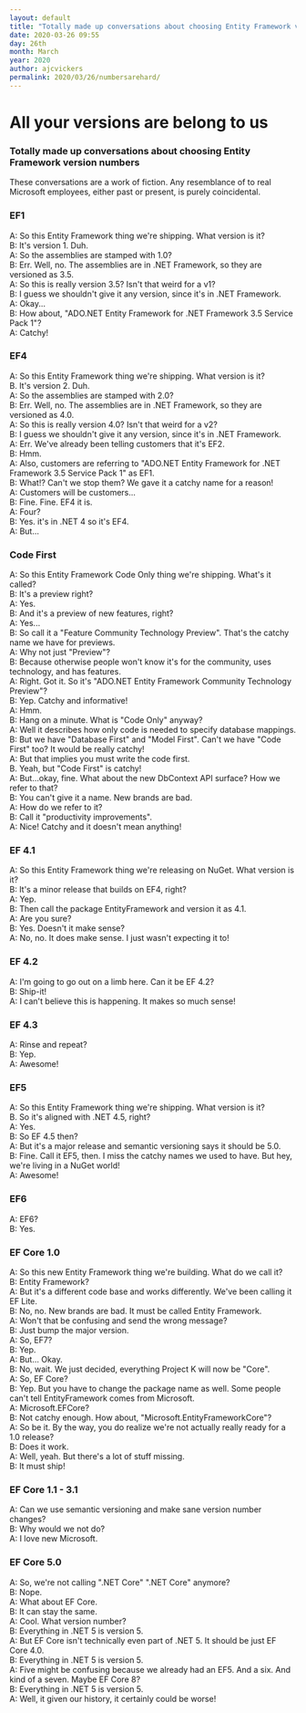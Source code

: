 ```yaml
---
layout: default
title: "Totally made up conversations about choosing Entity Framework version numbers"
date: 2020-03-26 09:55
day: 26th
month: March
year: 2020
author: ajcvickers
permalink: 2020/03/26/numbersarehard/
---
```


# All your versions are belong to us

### Totally made up conversations about choosing Entity Framework version numbers

These conversations are a work of fiction.
Any resemblance of to real Microsoft employees, either past or present, is purely coincidental.

### EF1

A: So this Entity Framework thing we're shipping. What version is it?<br>
B: It's version 1. Duh.<br>
A: So the assemblies are stamped with 1.0?<br>
B: Err. Well, no. The assemblies are in .NET Framework, so they are versioned as 3.5.<br>
A: So this is really version 3.5? Isn't that weird for a v1?<br>
B: I guess we shouldn't give it any version, since it's in .NET Framework.<br>
A: Okay...<br>
B: How about, "ADO.NET Entity Framework for .NET Framework 3.5 Service Pack 1"?<br>
A: Catchy!<br>

### EF4

A: So this Entity Framework thing we're shipping. What version is it?<br>
B. It's version 2. Duh.<br>
A: So the assemblies are stamped with 2.0?<br>
B: Err. Well, no. The assemblies are in .NET Framework, so they are versioned as 4.0.<br>
A: So this is really version 4.0? Isn't that weird for a v2?<br>
B: I guess we shouldn't give it any version, since it's in .NET Framework.<br>
A: Err. We've already been telling customers that it's EF2.<br>
B: Hmm.<br>
A: Also, customers are referring to "ADO.NET Entity Framework for .NET Framework 3.5 Service Pack 1" as EF1.<br>
B: What!? Can't we stop them? We gave it a catchy name for a reason!<br>
A: Customers will be customers...<br>
B: Fine. Fine. EF4 it is.<br>
A: Four?<br>
B: Yes. it's in .NET 4 so it's EF4.<br>
A: But...<br>

### Code First

A: So this Entity Framework Code Only thing we're shipping. What's it called?<br>
B: It's a preview right?<br>
A: Yes.<br>
B: And it's a preview of new features, right?<br>
A: Yes...<br>
B: So call it a "Feature Community Technology Preview". That's the catchy name we have for previews.<br>
A: Why not just "Preview"?<br>
B: Because otherwise people won't know it's for the community, uses technology, and has features.<br>
A: Right. Got it. So it's "ADO.NET Entity Framework Community Technology Preview"?<br>
B: Yep. Catchy and informative!<br>
A: Hmm.<br>
B: Hang on a minute. What is "Code Only" anyway?<br>
A: Well it describes how only code is needed to specify database mappings.<br>
B: But we have "Database First" and "Model First". Can't we have "Code First" too? It would be really catchy!<br>
A: But that implies you must write the code first.<br>
B. Yeah, but "Code First" is catchy!<br>
A: But...okay, fine. What about the new DbContext API surface? How we refer to that?<br>
B: You can't give it a name. New brands are bad.<br>
A: How do we refer to it?<br>
B: Call it "productivity improvements".<br>
A: Nice! Catchy and it doesn't mean anything!<br>

### EF 4.1

A: So this Entity Framework thing we're releasing on NuGet. What version is it?<br>
B: It's a minor release that builds on EF4, right?<br>
A: Yep.<br>
B: Then call the package EntityFramework and version it as 4.1.<br>
A: Are you sure?<br>
B: Yes. Doesn't it make sense?<br>
A: No, no. It does make sense. I just wasn't expecting it to!<br>
 
### EF 4.2

A: I'm going to go out on a limb here. Can it be EF 4.2?<br>
B: Ship-it!<br>
A: I can't believe this is happening. It makes so much sense!<br>

### EF 4.3

A: Rinse and repeat?<br>
B: Yep.<br>
A: Awesome!<br>

### EF5

A: So this Entity Framework thing we're shipping. What version is it?<br>
B. So it's aligned with .NET 4.5, right?<br>
A: Yes.<br>
B: So EF 4.5 then?<br>
A: But it's a major release and semantic versioning says it should be 5.0.<br>
B: Fine. Call it EF5, then. I miss the catchy names we used to have. But hey, we're living in a NuGet world!<br>
A: Awesome!<br>

### EF6

A: EF6?<br>
B: Yes.<br>

### EF Core 1.0

A: So this new Entity Framework thing we're building. What do we call it?<br>
B: Entity Framework?<br>
A: But it's a different code base and works differently. We've been calling it EF Lite.<br>
B: No, no. New brands are bad. It must be called Entity Framework.<br>
A: Won't that be confusing and send the wrong message?<br>
B: Just bump the major version.<br>
A: So, EF7?<br>
B: Yep.<br>
A: But... Okay.<br>
B: No, wait. We just decided, everything Project K will now be "Core".<br>
A: So, EF Core?<br>
B: Yep. But you have to change the package name as well. Some people can't tell EntityFramework comes from Microsoft.<br>
A: Microsoft.EFCore?<br>
B: Not catchy enough. How about, "Microsoft.EntityFrameworkCore"?<br>
A: So be it. By the way, you do realize we're not actually really ready for a 1.0 release?<br>
B: Does it work.<br>
A: Well, yeah. But there's a lot of stuff missing.<br>
B: It must ship!<br>

### EF Core 1.1 - 3.1

A: Can we use semantic versioning and make sane version number changes?<br>
B: Why would we not do?<br>
A: I love new Microsoft.<br>

### EF Core 5.0

A: So, we're not calling ".NET Core" ".NET Core" anymore?<br>
B: Nope.<br>
A: What about EF Core.<br>
B: It can stay the same.<br>
A: Cool. What version number?<br>
B: Everything in .NET 5 is version 5.<br>
A: But EF Core isn't technically even part of .NET 5. It should be just EF Core 4.0.<br>
B: Everything in .NET 5 is version 5.<br>
A: Five might be confusing because we already had an EF5. And a six. And kind of a seven. Maybe EF Core 8?<br>
B: Everything in .NET 5 is version 5.<br>
A: Well, it given our history, it certainly could be worse!<br>
